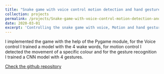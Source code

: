 ```yaml
---
title: "Snake game with voice control motion detection and hand gesture recognition"
collection: projects
permalink: /projects/Snake-game-with-voice-control-motion-detection-and-hand-gesture-recognition
date: 2020-03-01
excerpt: 'Controlling the snake game with voice, Motion and hand gesture.'
---
```

I implemented the game with the help of the Pygame module, for the Voice control I trained a model with the 4 wake words, for motion control I detected the movement of a specific colour and for the gesture recognition I trained a CNN model with 4 gestures.

[Check the github repository](https://github.com/MohammadJRanjbar/Snake-game-with-voice-control-motion-detection-and-hand-gesture-recognition)



